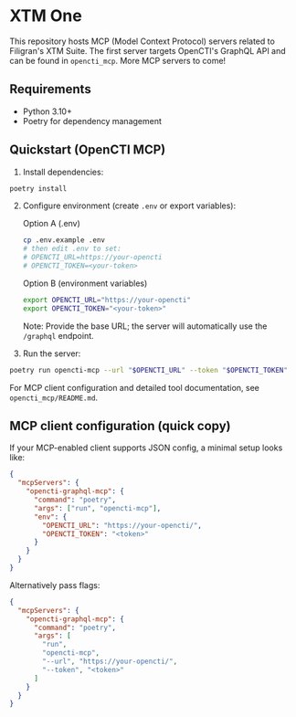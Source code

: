 # XTM One

This repository hosts MCP (Model Context Protocol) servers related to Filigran's XTM Suite. The first server targets OpenCTI's GraphQL API and can be found in `opencti_mcp`. More MCP servers to come!

## Requirements

- Python 3.10+
- Poetry for dependency management

## Quickstart (OpenCTI MCP)

1. Install dependencies:
```bash
poetry install
```

2. Configure environment (create `.env` or export variables):

   Option A (.env)
   ```bash
   cp .env.example .env
   # then edit .env to set:
   # OPENCTI_URL=https://your-opencti
   # OPENCTI_TOKEN=<your-token>
   ```

   Option B (environment variables)
   ```bash
   export OPENCTI_URL="https://your-opencti"
   export OPENCTI_TOKEN="<your-token>"
   ```

   Note: Provide the base URL; the server will automatically use the `/graphql` endpoint.

3. Run the server:
```bash
poetry run opencti-mcp --url "$OPENCTI_URL" --token "$OPENCTI_TOKEN"
```

For MCP client configuration and detailed tool documentation, see `opencti_mcp/README.md`.

## MCP client configuration (quick copy)

If your MCP-enabled client supports JSON config, a minimal setup looks like:

```json
{
  "mcpServers": {
    "opencti-graphql-mcp": {
      "command": "poetry",
      "args": ["run", "opencti-mcp"],
      "env": {
        "OPENCTI_URL": "https://your-opencti/",
        "OPENCTI_TOKEN": "<token>"
      }
    }
  }
}
```

Alternatively pass flags:

```json
{
  "mcpServers": {
    "opencti-graphql-mcp": {
      "command": "poetry",
      "args": [
        "run",
        "opencti-mcp",
        "--url", "https://your-opencti/",
        "--token", "<token>"
      ]
    }
  }
}
```
